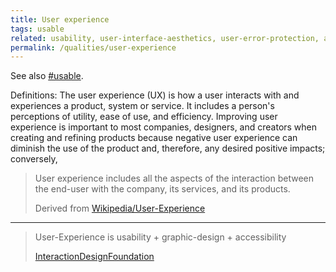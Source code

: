 ```yaml
---
title: User experience
tags: usable
related: usability, user-interface-aesthetics, user-error-protection, accessibility
permalink: /qualities/user-experience
---
```



See also [#usable](/tag-usable). 


Definitions:
The user experience (UX) is how a user interacts with and experiences a product, system or service. It includes a person's perceptions of utility, ease of use, and efficiency. Improving user experience is important to most companies, designers, and creators when creating and refining products because negative user experience can diminish the use of the product and, therefore, any desired positive impacts; conversely, 
>
>User experience includes all the aspects of the interaction between the end-user with the company, its services, and its products.
>
>Derived from [Wikipedia/User-Experience](https://en.wikipedia.org/wiki/User_experience)

<hr class="with-no-margin"/>

>User-Experience is usability + graphic-design + accessibility
>
>[InteractionDesignFoundation](https://www.interaction-design.org/literature/topics/accessibility)